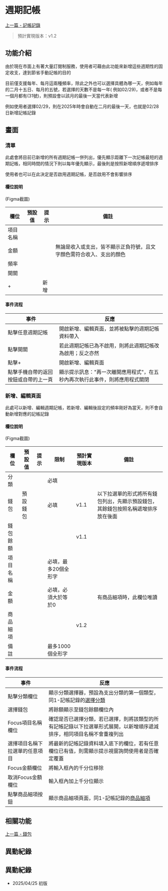 # 週期記帳

[上一篇 - 記帳記錄](2-錢包.md)

> 預計實現版本：v1.2

## 功能介紹

由於現在市面上有著大量訂閱制服務，使用者可藉由此功能來新增這些週期性的固定收支，達到節省手動記帳的目的

目前僅支援每年、每月這兩種頻率，除此之外也可以選擇具體為哪一天，例如每年的二月十五日、每月的五號，若選擇的天數不是每一年(
例如02/29)，或者不是每一個月都有(31號)，則預設會以該月的最後一天當代表新增

例如使用者選擇02/29，則在2025年時會自動在二月的最後一天，也就是02/28日新增記帳記錄

## 畫面

### 清單

此處會將目前已新增的所有週期記帳一併列出，優先顯示距離下一次記帳最短的週期記帳，相同時間的情況下則以每年優先顯示，最後則是按照新增順序遞增排序

使用者也可以在此決定是否啟用週期記帳，是否啟用不會影響排序

#### 欄位說明

(Figma截圖)

| 欄位   | 預設值 | 提示 | 備註                                 |
|------|-----|----|------------------------------------|
| 項目名稱 |     |    |                                    |
| 金額   |     |    | 無論是收入或支出，皆不顯示正負符號，且文字顏色需符合收入、支出的顏色 |
| 頻率   |     |    |                                    |
| 開關   |     |    |                                    |
| +    |     | 新增 |                                    |

#### 事件流程

| 事件                 | 反應                                      |
|--------------------|-----------------------------------------|
| 點擊任意週期記帳           | 開啟新增、編輯頁面，並將被點擊的週期記帳資料帶入                |
| 點擊開關               | 若此週期記帳已為不啟用，則將此週期記帳改為啟用；反之亦然            |
| 點擊+                | 開啟新增、編輯頁面                               |
| 點擊手機自帶的返回按鈕或自帶的上一頁 | 顯示提示訊息："再一次離開應用程式"，在五秒內再次執行此事件，則將應用程式關閉 |

### 新增、編輯頁面

此處可以新增、編輯週期記帳，若新增、編輯後設定的頻率剛好為當天，則不會自動新增對應的記帳記錄

#### 欄位說明

(Figma截圖)

| 欄位   | 預設值  | 提示 | 限制          | 預計實現版本 | 備註                                       |
|------|------|----|-------------|--------|------------------------------------------|
| 分類   |      |    | 必填          |        |                                          |
| 錢包   | 預設錢包 |    | 必填          | v1.1   | 以下拉選單的形式將所有錢包列出，先顯示預設錢包，其餘錢包按照名稱遞增排序放在後面 |
| 錢包餘額 |      |    |             | v1.1   |                                          |
| 項目名稱 |      |    | 必填，最多20個全形字 |        |                                          |
| 金額   |      |    | 必填，必須大於等於0  |        | 有商品細項時，此欄位唯讀                             |
| 商品細項 |      |    |             | v1.2   |                                          |
| 備註   |      |    | 最多1000個全形字  |        |                                          |

#### 事件流程

| 事件              | 反應                                                          |
|-----------------|-------------------------------------------------------------|
| 點擊分類欄位          | 顯示分類選擇器，預設為支出分類的第一個類型，同1-記帳記錄的[選擇分類](1-記帳記錄.md#選擇分類)        |
| 選擇錢包            | 將餘額顯示至錢包餘額欄位內                                               |
| Focus項目名稱欄位     | 確認是否已選擇分類，若已選擇，則將該類型的所有記帳記錄以下拉選單形式展開，以新增順序遞減排序，相同項目名稱不會重複列出 |
| 選擇項目名稱下拉選單的任意項目 | 將最新的記帳記錄資料填入底下的欄位，若有任意欄位已有值，則需顯示提示視窗詢問使用者是否確定覆蓋             |
| Focus金額欄位       | 將輸入框內的千分位移除                                                 |
| 取消Focus金額欄位     | 輸入框內加上千分位顯示                                                 |
| 點擊商品細項按鈕        | 顯示商品細項頁面，同1-記帳記錄的[商品細項](1-記帳記錄.md#商品細項)                     |

## 相關功能

[上一篇 - 錢包](2-錢包.md)

## 異動紀錄

## 異動紀錄

* 2025/04/25 初版
